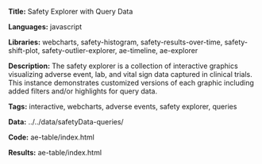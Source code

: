 **Title:** Safety Explorer with Query Data

**Languages:** javascript

**Libraries:** webcharts, safety-histogram, safety-results-over-time, safety-shift-plot, safety-outlier-explorer, ae-timeline, ae-explorer

**Description:** The safety explorer is a collection of interactive graphics visualizing adverse event, lab, and vital sign data captured in clinical trials.  This instance demonstrates customized versions of each graphic including added filters and/or highlights for query data.

**Tags:** interactive, webcharts, adverse events, safety explorer, queries

**Data:** ../../data/safetyData-queries/

**Code:** ae-table/index.html

**Results:** ae-table/index.html

[comment]: <> (---END OF HEADER---)
